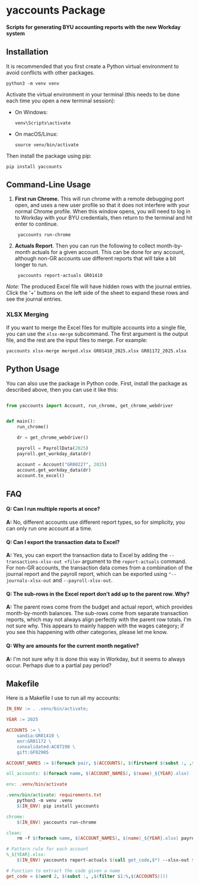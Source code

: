 # yaccounts Package
#### Scripts for generating BYU accounting reports with the new Workday system

## Installation
It is recommended that you first create a Python virtual environment to avoid conflicts with other packages. 

    python3 -m venv venv

Activate the virtual environment in your terminal (this needs to be done each time you open a new terminal session):
- On Windows:
    ```
    venv\Scripts\activate
    ```
- On macOS/Linux:
    ```
    source venv/bin/activate
    ```

Then install the package using pip:

    pip install yaccounts


## Command-Line Usage

1. **First run Chrome.**  This will run chrome with a remote debugging port open, and uses a new user profile so that it does not interfere with your normal Chrome profile.  When this window opens, you will need to log in to Workday with your BYU credentials, then return to the terminal and hit enter to continue.
    
        yaccounts run-chrome

2. **Actuals Report**. Then you can run the following to collect month-by-month actuals for a given account.  This can be done for any account, although non-GR accounts use different reports that will take a bit longer to run.

        yaccounts report-actuals GR01410

*Note:* The produced Excel file will have hidden rows with the journal entries. Click the '+' buttons on the left side of the sheet to expand these rows and see the journal entries.

### XLSX Merging

If you want to merge the Excel files for multiple accounts into a single file, you can use the `xlsx-merge` subcommand.  The first argument is the output file, and the rest are the input files to merge.  For example:

    yaccounts xlsx-merge merged.xlsx GR01410_2025.xlsx GR01172_2025.xlsx

## Python Usage

You can also use the package in Python code.  First, install the package as described above, then you can use it like this:

```python

from yaccounts import Account, run_chrome, get_chrome_webdriver


def main():
    run_chrome()

    dr = get_chrome_webdriver()

    payroll = PayrollData(2025)
    payroll.get_workday_data(dr)

    account = Account("GR00227", 2025)
    account.get_workday_data(dr)
    account.to_excel()
```

## FAQ

#### **Q: Can I run multiple reports at once?**

**A:** No, different accounts use different report types, so for simplicity, you can only run one account at a time.


#### **Q: Can I export the transaction data to Excel?**

**A:** Yes, you can export the transaction data to Excel by adding the `--transactions-xlsx-out <file>` argument to the `report-actuals` command.  For non-GR accounts, the transaction data comes from a combination of the journal report and the payroll report, which can be exported using `"--journals-xlsx-out` and `--payroll-xlsx-out`.

#### **Q: The sub-rows in the Excel report don't add up to the parent row. Why?**
**A:** The parent rows come from the budget and actual report, which provides month-by-month balances.  The sub-rows come from separate transaction reports, which may not always align perfectly with the parent row totals. I'm not sure why. This appears to mainly happen with the wages category; if you see this happening with other categories, please let me know.

#### **Q: Why are amounts for the current month negative?**
**A:** I'm not sure why it is done this way in Workday, but it seems to always occur.  Perhaps due to a partial pay period?

## Makefile

Here is a Makefile I use to run all my accounts:

```makefile
IN_ENV := . .venv/bin/activate;

YEAR := 2025

ACCOUNTS := \
    sandia:GR01410 \
    onr:GR01172 \
    consolidated:AC07190 \
    gift:GF02905

ACCOUNT_NAMES := $(foreach pair, $(ACCOUNTS), $(firstword $(subst :, ,$(pair))))

all_accounts: $(foreach name, $(ACCOUNT_NAMES), $(name)_${YEAR}.xlsx)

env: .venv/bin/activate

.venv/bin/activate: requirements.txt
	python3 -m venv .venv
	$(IN_ENV) pip install yaccounts

chrome:
	$(IN_ENV) yaccounts run-chrome

clean:
	rm -f $(foreach name, $(ACCOUNT_NAMES), $(name)_${YEAR}.xlsx) payroll_${YEAR}.pkl

# Pattern rule for each account
%_${YEAR}.xlsx:
	$(IN_ENV) yaccounts report-actuals $(call get_code,$*) --xlsx-out $@ --year ${YEAR} 

# Function to extract the code given a name
get_code = $(word 2, $(subst :, ,$(filter $1:%,$(ACCOUNTS))))
```